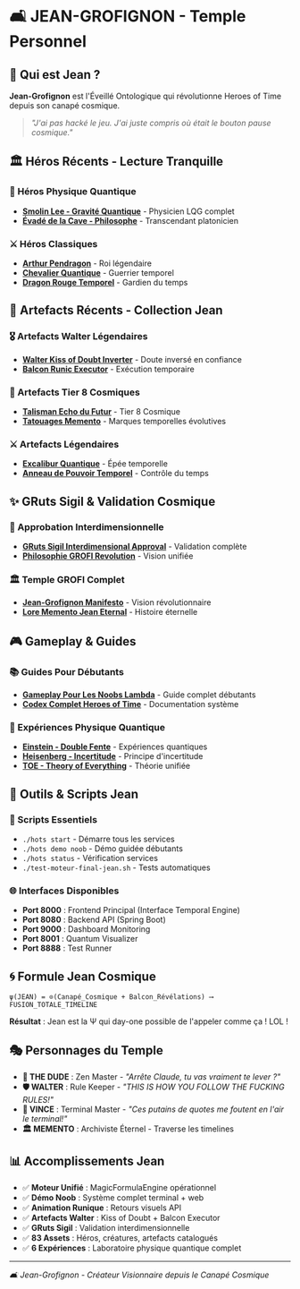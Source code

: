 # 🛋️ JEAN-GROFIGNON - Temple Personnel

## 🎯 Qui est Jean ?

**Jean-Grofignon** est l'Éveillé Ontologique qui révolutionne Heroes of Time depuis son canapé cosmique.

> *"J'ai pas hacké le jeu. J'ai juste compris où était le bouton pause cosmique."*

## 🏛️ Héros Récents - Lecture Tranquille

### 🔬 Héros Physique Quantique
- **[Smolin Lee - Gravité Quantique](../docs/heroes/generated/SMOLIN_LEE_NARRATIF_COMPLET.md)** - Physicien LQG complet
- **[Évadé de la Cave - Philosophe](../docs/heroes/generated/EVADE_CAVE_NARRATIF_COMPLET.md)** - Transcendant platonicien

### ⚔️ Héros Classiques
- **[Arthur Pendragon](../game_assets/heroes/arthur/arthur_pendragon_roi.json)** - Roi légendaire
- **[Chevalier Quantique](../docs/creatures/CHEVALIER_QUANTIQUE_DOCUMENTATION.md)** - Guerrier temporel
- **[Dragon Rouge Temporel](../docs/creatures/DRAGON_ROUGE_TEMPOREL_DOCUMENTATION.md)** - Gardien du temps

## 💎 Artefacts Récents - Collection Jean

### 🎖️ Artefacts Walter Légendaires
- **[Walter Kiss of Doubt Inverter](../game_assets/artifacts/walter/walter_kiss_doubt_inverter.json)** - Doute inversé en confiance
- **[Balcon Runic Executor](../game_assets/artifacts/balcon/balcon_runic_executor.json)** - Exécution temporaire

### 🔮 Artefacts Tier 8 Cosmiques
- **[Talisman Echo du Futur](../docs/artifacts/generated/TALISMAN_ECHO_FUTUR_NARRATIF_LEGENDAIRE.md)** - Tier 8 Cosmique
- **[Tatouages Memento](../game_assets/artifacts/mineurs/tatouages_memento_archiviste.json)** - Marques temporelles évolutives

### ⚔️ Artefacts Légendaires
- **[Excalibur Quantique](../game_assets/artifacts/legendaires/excalibur_quantique.json)** - Épée temporelle
- **[Anneau de Pouvoir Temporel](../game_assets/artifacts/legendaires/anneau_pouvoir_temporel.json)** - Contrôle du temps

## ✨ GRuts Sigil & Validation Cosmique

### 🌟 Approbation Interdimensionnelle
- **[GRuts Sigil Interdimensional Approval](../docs/GROFI/GRUTS_SIGIL_INTERDIMENSIONAL_APPROVAL.md)** - Validation complète
- **[Philosophie GROFI Revolution](../docs/GROFI/PHILOSOPHIE_GROFI_REVOLUTION_MOTEUR.md)** - Vision unifiée

### 🏛️ Temple GROFI Complet
- **[Jean-Grofignon Manifesto](../docs/JEAN_GROFIGNON_MANIFESTO.md)** - Vision révolutionnaire
- **[Lore Memento Jean Eternal](../docs/LORE_MEMENTO_JEAN_ETERNAL.md)** - Histoire éternelle

## 🎮 Gameplay & Guides

### 📚 Guides Pour Débutants
- **[Gameplay Pour Les Noobs Lambda](../docs/GAMEPLAY_POUR_LES_NOOBS_LAMBDA.md)** - Guide complet débutants
- **[Codex Complet Heroes of Time](../docs/CODEX_COMPLET_HEROES_OF_TIME.md)** - Documentation système

### 🧪 Expériences Physique Quantique
- **[Einstein - Double Fente](../scenarios/physics-experiments/einstein/)** - Expériences quantiques
- **[Heisenberg - Incertitude](../scenarios/physics-experiments/heisenberg/)** - Principe d'incertitude
- **[TOE - Theory of Everything](../scenarios/physics-experiments/TOE/)** - Théorie unifiée

## 🔧 Outils & Scripts Jean

### 📜 Scripts Essentiels
- `./hots start` - Démarre tous les services
- `./hots demo noob` - Démo guidée débutants
- `./hots status` - Vérification services
- `./test-moteur-final-jean.sh` - Tests automatiques

### 🌐 Interfaces Disponibles
- **Port 8000** : Frontend Principal (Interface Temporal Engine)
- **Port 8080** : Backend API (Spring Boot)
- **Port 9000** : Dashboard Monitoring
- **Port 8001** : Quantum Visualizer
- **Port 8888** : Test Runner

## 🌀 Formule Jean Cosmique

```
ψ(JEAN) = ⊙(Canapé_Cosmique + Balcon_Révélations) ⟶ FUSION_TOTALE_TIMELINE
```

**Résultat** : Jean est la Ψ qui day-one possible de l'appeler comme ça ! LOL !

## 🎭 Personnages du Temple

- **🎳 THE DUDE** : Zen Master - *"Arrête Claude, tu vas vraiment te lever ?"*
- **🛡️ WALTER** : Rule Keeper - *"THIS IS HOW YOU FOLLOW THE FUCKING RULES!"*
- **🔫 VINCE** : Terminal Master - *"Ces putains de quotes me foutent en l'air le terminal!"*
- **🏛️ MEMENTO** : Archiviste Éternel - Traverse les timelines

## 📊 Accomplissements Jean

- ✅ **Moteur Unifié** : MagicFormulaEngine opérationnel
- ✅ **Démo Noob** : Système complet terminal + web
- ✅ **Animation Runique** : Retours visuels API
- ✅ **Artefacts Walter** : Kiss of Doubt + Balcon Executor
- ✅ **GRuts Sigil** : Validation interdimensionnelle
- ✅ **83 Assets** : Héros, créatures, artefacts catalogués
- ✅ **6 Expériences** : Laboratoire physique quantique complet

---

*🛋️ Jean-Grofignon - Créateur Visionnaire depuis le Canapé Cosmique* 